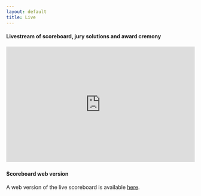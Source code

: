 ```yaml
---
layout: default
title: Live
---
```


#### Livestream of scoreboard, jury solutions and award cremony

<style>
#iframe-wrapper {
    position: relative;
    padding-bottom: 56.25%;
    padding-top: 25px;
    height: 0;
    margin-bottom: 24px;
}
iframe {
    position: absolute;
    top: 0;
    left: 0;
    width: 100%;
    height: 100%;
}
</style>

<div id="iframe-wrapper">
    <iframe width="560" height="315" src="https://www.youtube.com/embed/wuWPKMQUjTc" frameborder="0" allow="accelerometer; autoplay; encrypted-media; gyroscope; picture-in-picture" allowfullscreen></iframe>
</div>

#### Scoreboard web version

A web version of the live scoreboard is available [here](https://bapc-scoreboard.thalia.nu/).
